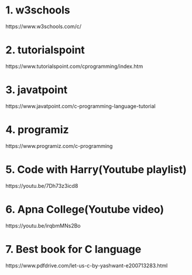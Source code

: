 <h1>1. w3schools</h1>
https://www.w3schools.com/c/

<h1>2. tutorialspoint</h1>
https://www.tutorialspoint.com/cprogramming/index.htm

<h1>3. javatpoint</h1>
https://www.javatpoint.com/c-programming-language-tutorial

<h1>4. programiz</h1>
https://www.programiz.com/c-programming

<h1>5. Code with Harry(Youtube playlist)</h1>
https://youtu.be/7Dh73z3icd8

<h1>6. Apna College(Youtube video)</h1>
https://youtu.be/irqbmMNs2Bo


<h1> 7. Best book for C language </h1>
https://www.pdfdrive.com/let-us-c-by-yashwant-e200713283.html

